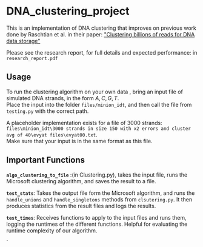 # DNA_clustering_project

This is an implementation of DNA clustering that improves on previous work done by Raschtian et al. in their paper:
["Clustering billions of reads for DNA data storage"](https://papers.nips.cc/paper/6928-clustering-billions-of-reads-for-dna-data-storage)

Please see the research report, for full details and expected performance: in `research_report.pdf`

## Usage
To run the clustering algorithm on your own data , bring an input file of simulated DNA strands,  in the form ${A,C,G,T}$.  
Place the input into the folder `files/minion_idt`, and then call the file from `testing.py` with the correct path.

A placeholder implementation exists for a file of 3000 strands:     
`files\minion_idt\3000 strands in size 150 with x2 errors and cluster avg of 40\evyat files\evyat00.txt`.   
Make sure that your input is in the same format as this file.

## Important Functions
__`algo_clustering_to_file`__ :(in Clustering.py), takes the input file, runs the Microsoft clustering algorithm, and saves the result to a file.


__`test_stats`__: Takes the output file form the Microsoft algorithm, and runs the `handle_unions` and `handle_singletons` methods from `clsutering.py`.
It then produces statistics from the result files and logs the results.  


__`test_times`__: Receives functions to apply to the input files and runs them, logging the runtimes of the different functions. Helpful for evaluating the runtime complexity of our algorithm.

`


 

